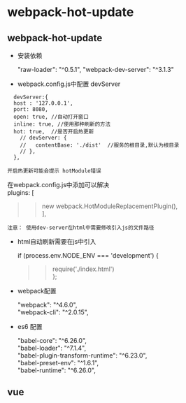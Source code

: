 ﻿# webpack-hot-update

webpack-hot-update
----

* 安装依赖

  "raw-loader": "^0.5.1",
  "webpack-dev-server": "^3.1.3"

* webpack.config.js中配置 devServer
```
  devServer:{  
  host : '127.0.0.1',  
  port: 8080,  
  open: true, //自动打开窗口  
  inline: true, //使用那种刷新的方法  
  hot: true,  //是否开启热更新  
    // devServer: {  
    //   contentBase: './dist'  //服务的根目录,默认为根目录  
    // },    
  },
  ```
  `开启热更新可能会提示 hotModule错误`

  在webpack.config.js中添加可以解决  
  plugins: [  
  >>new webpack.HotModuleReplacementPlugin(),  
  ],

  `注意： 使用dev-server在html中需要修改引入js的文件路径`

* html自动刷新需要在js中引入

  if (process.env.NODE_ENV === 'development') {  
  >>require('./index.html')  
  };<br>

* webpack配置

  "webpack": "^4.6.0",  
  "webpack-cli": "^2.0.15",  


* es6 配置

  "babel-core": "^6.26.0",  
  "babel-loader": "^7.1.4",  
  "babel-plugin-transform-runtime": "^6.23.0",  
  "babel-preset-env": "^1.6.1",  
  "babel-runtime": "^6.26.0",  


vue
------
